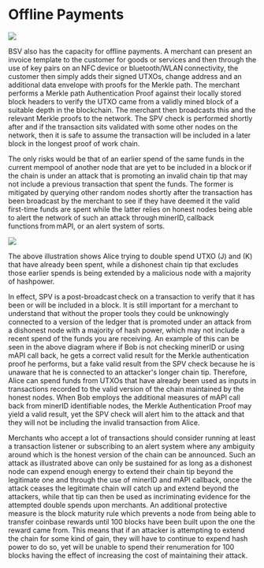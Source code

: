 # Offline Payments

![](https://bitcoinsv.academy/storage/photos/8381/BSVA-MerkleTrees_Ch6Less2_VA4.jpg)

BSV also has the capacity for offline payments. A merchant can present an invoice template to the customer for goods or services and then through the use of key pairs on an NFC device or bluetooth/WLAN connectivity, the customer then simply adds their signed UTXOs, change address and an additional data envelope with proofs for the Merkle path. The merchant performs a Merkle path Authentication Proof against their locally stored block headers to verify the UTXO came from a validly mined block of a suitable depth in the blockchain. The merchant then broadcasts this and the relevant Merkle proofs to the network. The SPV check is performed shortly after and if the transaction sits validated with some other nodes on the network, then it is safe to assume the transaction will be included in a later block in the longest proof of work chain.

The only risks would be that of an earlier spend of the same funds in the current mempool of another node that are yet to be included in a block or if the chain is under an attack that is promoting an invalid chain tip that may not include a previous transaction that spent the funds. The former is mitigated by querying other random nodes shortly after the transaction has been broadcast by the merchant to see if they have deemed it the valid first-time funds are spent while the latter relies on honest nodes being able to alert the network of such an attack through minerID, callback functions from mAPI, or an alert system of sorts.

![](https://bitcoinsv.academy/storage/photos/8383/BSVA-MerkleTrees_Ch6Less2_VA5.jpg)

The above illustration shows Alice trying to double spend UTXO (J) and (K) that have already been spent, while a dishonest chain tip that excludes those earlier spends is being extended by a malicious node with a majority of hashpower.

In effect, SPV is a post-broadcast check on a transaction to verify that it has been or will be included in a block. It is still important for a merchant to understand that without the proper tools they could be unknowingly connected to a version of the ledger that is promoted under an attack from a dishonest node with a majority of hash power, which may not include a recent spend of the funds you are receiving. An example of this can be seen in the above diagram where if Bob is not checking minerID or using mAPI call back, he gets a correct valid result for the Merkle authentication proof he performs, but a fake valid result from the SPV check because he is unaware that he is connected to an attacker's longer chain tip. Therefore, Alice can spend funds from UTXOs that have already been used as inputs in transactions recorded to the valid version of the chain maintained by the honest nodes. When Bob employs the additional measures of mAPI call back from minerID identifiable nodes, the Merkle Authentication Proof may yield a valid result, yet the SPV check will alert him to the attack and that they will not be including the invalid transaction from Alice.

Merchants who accept a lot of transactions should consider running at least a transaction listener or subscribing to an alert system where any ambiguity around which is the honest version of the chain can be announced. Such an attack as illustrated above can only be sustained for as long as a dishonest node can expend enough energy to extend their chain tip beyond the legitimate one and through the use of minerID and mAPI callback, once the attack ceases the legitimate chain will catch up and extend beyond the attackers, while that tip can then be used as incriminating evidence for the attempted double spends upon merchants. An additional protective measure is the block maturity rule which prevents a node from being able to transfer coinbase rewards until 100 blocks have been built upon the one the reward came from. This means that if an attacker is attempting to extend the chain for some kind of gain, they will have to continue to expend hash power to do so, yet will be unable to spend their renumeration for 100 blocks having the effect of increasing the cost of maintaining their attack.
